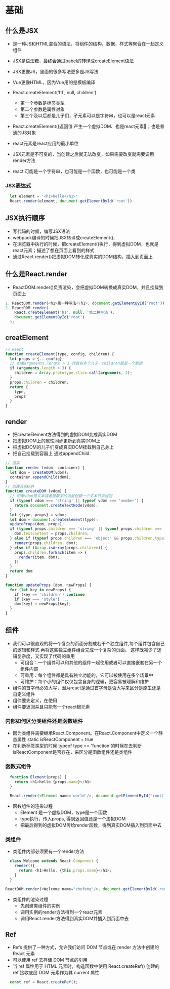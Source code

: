 # 基础

## 什么是JSX

- 是一种JS和HTML混合的语法，将组件的结构、数据、样式等聚合在一起定义组件
- JSX是语法糖，最终会通过babel的转译成createElement语法
- JSX更像JS，里面的很多写法更多是JS写法
- Vue更像HTML，因为Vue用的是模板编译
- React.createElement('h1', null, children') 
  - 第一个参数是标签类型
  - 第二个参数是属性对象
  - 第三个及以后都是儿子们，子元素可以是字符串，也可以是react元素

- React.createElement()返回值 产生一个虚拟DOM、也是react元素；也是普通的JS对象
- react元素是react应用的最小单位
- JSX元素是不可变的，当创建之后就无法改变，如果需要改变就需要调用render方法
- react 可能是一个字符串，也可能是一个函数，也可能是一个类

### JSX表达式
```js
  let element = '<h1>hello</h1>'
  React.render(element, document.getElementById('root'))
```

## JSX执行顺序

- 写代码的时候，编写JSX语法
- webpack编译的时候把JSX转译成createElement();
- 在浏览器中执行的时候，把createElement()执行，得到虚拟DOM，也就是react元素；描述了想在页面上看到的样式
- 通过React.render()把虚拟DOM转化成真实的DOM结构，插入到页面上

## 什么是React.render 

- ReactDOM.render()负责渲染，会把虚拟DOM转换成真实DOM，并且挂载到页面上

```js
1. ReactDOM.render(<h1>第一种写法</h1>, document.getElementById('root'));
2. ReactDOM.render(
    React.createElement('h1', null, '第二种写法'), 
    document.getElementById('root')
  );
```

## creatElement

```js
// React
function createElement(type, config, children) {
  let props = {...config};
  // 如果arguments.length > 3 代表有多个儿子，children就是一个数组
  if (arguments.length > 3) {
    children = Array.prototype.slice.call(arguments, 2);
  }
  props.children = children;
  return {
    type,
    props
  }
}
```

## render 

- 把createElement方法得到的虚拟DOM变成真实DOM
- 把虚拟DOM上的属性同步更新到真实DOM上
- 把虚拟DOM的儿子们变成真实DOM挂载到自己身上
- 把自己挂载到容器上 通过appendChild

```js
// 渲染
function render (vdom, container) {
  let dom = createDOM(vdom);
  container.appendChild(dom);
}
// 创建真实DOM
function createDOM (vdom) {
  // 如果vdom是文本或者是数字的话就创建一个文本节点返回
  if (typeof vdom === 'string' || typeof vdom === 'number') {
    return document.createTextNode(vdom);
  }
  let {type, props} = vdom;
  let dom = document.createElement(type);
  updateProps(dom, props);
  if (typeof props.children === 'string' || typeof props.children === 'number') {
    dom.textContent = props.children;
  } else if (typeof props.children === 'object' && props.children.type) {
    render(props.children, dom);
  } else if (Array.isArray(props.children)) {
    props.children.forEach(item => {
      render(item, dom);
    })
  }
  return dom
}

function updateProps (dom, newProps) {
  for (let key in newProps) {
    if (key == 'children') continue
    if (key === 'style') ...
    dom[key] = newProps[key];
  }
}

```

## 组件

- 我们可以很直观的将一个复杂的页面分割成若干个独立组件,每个组件包含自己的逻辑和样式 再将这些独立组件组合完成一个复杂的页面。 这样既减少了逻辑复杂度，又实现了代码的重用
  - 可组合：一个组件可以和其他的组件一起使用或者可以直接嵌套在另一个组件内部
  - 可重用：每个组件都是具有独立功能的，它可以被使用在多个场景中
  - 可维护：每个小的组件仅仅包含自身的逻辑，更容易被理解和维护
- 组件的首字母必须大写，因为react是通过首字母是否大写来区分是原生还是自定义组件
- 组件要先定义，在使用
- 组件要返回并且只能有一个react根元素

### 内部如何区分类组件还是函数组件

- 因为类组件需要继承React.Component。在React.Component中定义一个静态属性 static isReactComponent = true
- 在判断标签类型的时候 typeof type == 'function'的时候在去判断isReactComponent是否存在，来区分是函数组件还是类组件


### 函数式组件

```js
  function Element(props) {
    return <h1>hello {props.name}</h1>
  }

  React.render(<Element name='world'/>, document.getElementById('root))
```

- 函数组件的渲染过程
  - Element 是一个虚拟DOM，type是一个函数
  - type执行，传入props, 得到返回值还是一个虚拟DOM
  - 把最后得到的虚拟DOM传给render函数，得到真实DOM插入到页面中去

### 类组件

- 类组件内部必须要有一个render方法

```js
  class Welcome extends React.Component {
    render(){
      return <h1>Hello, {this.props.name}</h1>;
    }
  }

ReactDOM.render(<Welcome name="zhufeng"/>, document.getElementById('root));
```

- 类组件的渲染过程
  - 先创建类组件的实例
  - 调用实例的render方法得到一个react元素
  - 调用React.render方法得到真实DOM并插入到页面中去

## Ref

- Refs 提供了一种方式，允许我们访问 DOM 节点或在 render 方法中创建的 React 元素
- 可以使用 ref 去存储 DOM 节点的引用
- 当 ref 属性用于 HTML 元素时，构造函数中使用 React.createRef() 创建的 ref 接收底层 DOM 元素作为其 current 属性

```js
  const ref = React.createRef();
```


